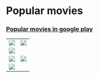 # Popular movies
### <a href="https://play.google.com/store/apps/details?id=com.vadim.hasdfa.udacity.favorite_movies">Popular movies in google play</a>

<table>
    <tr>
        <td><img src="https://lh3.googleusercontent.com/l6RnkEPSGQZ3JSkNdy0sPUAF895zv7GsT44EvmeSF8ndhQIeQ4tbXAxQBDxKIwYVSJw=h900"></td>
        <td><img src="https://lh3.googleusercontent.com/o9UaUe1U2v739UIczIVBoV_WsH5Y2-V8SOpjziHWgJeNkFnsiImaflNEdcn3g1a20zIr=h900"></td>
    </tr>
    <tr>
        <td colspan="2"><img src="https://lh3.googleusercontent.com/2Kkot7o9EdmYkC-jg_TkohJPJzw1jL_PeOqgt81_QIO1R9MMShnNgCvrwTvg72QlZF4D=h900"></td>
    </tr>
    <tr>
        <td><img src="https://lh3.googleusercontent.com/86PWlwSlxrRuemnU1kbM0e0sTCs3j-bRPDnXoLCBy_jldMObaepsl-W4pLDwl3Vv_OU=h900"></td>
        <td><img src="https://lh3.googleusercontent.com/UYgpICnrkKjBVmXWu2ypdzn4dD49AvULtcN74iAPjG34LIcUJ18SruKo6LCixhW-qHF0=h900"></td>
    </tr>
    <tr>
        <td colspan="2"><img src="https://lh3.googleusercontent.com/sQJIm_bJV4DdsXi0zdTRsflv2FYgNr6r1eCtFIJRYyfs2UgVSwn0_bgGiLCSIGAzTzM=h900"></td>
    </tr>
</table>